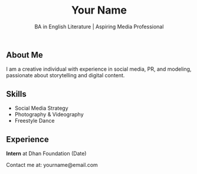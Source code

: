 <!DOCTYPE html>
<html lang="en">
<head>
  <meta charset="UTF-8">
  <meta name="viewport" content="width=device-width, initial-scale=1.0">
  <title>Your Name - Resume Portfolio</title>
  <link rel="stylesheet" href="style.css">
</head>
<body>
  <header>
    <h1>Your Name</h1>
    <p>BA in English Literature | Aspiring Media Professional</p>
  </header>

  <section id="about">
    <h2>About Me</h2>
    <p>I am a creative individual with experience in social media, PR, and modeling, passionate about storytelling and digital content.</p>
  </section>

  <section id="skills">
    <h2>Skills</h2>
    <ul>
      <li>Social Media Strategy</li>
      <li>Photography & Videography</li>
      <li>Freestyle Dance</li>
    </ul>
  </section>

  <section id="experience">
    <h2>Experience</h2>
    <p><strong>Intern</strong> at Dhan Foundation (Date)</p>
  </section>

  <footer>
    <p>Contact me at: yourname@email.com</p>
  </footer>
</body>
</html>

